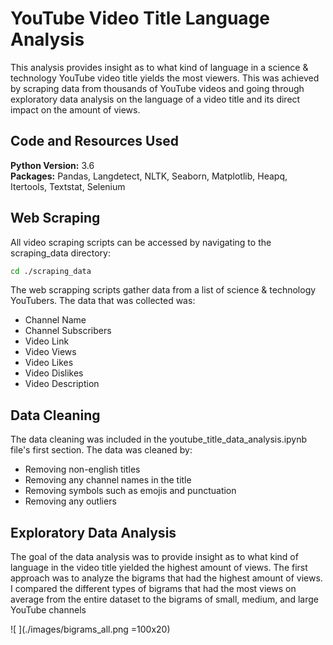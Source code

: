 # YouTube Video Title Language Analysis
This analysis provides insight as to what kind of language in a science & technology YouTube video title yields the most viewers. This was achieved by scraping data from thousands of YouTube videos and going through exploratory data analysis on the language of a video title and its direct impact on the amount of views.

## Code and Resources Used
**Python Version:** 3.6 <br>
**Packages:** Pandas, Langdetect, NLTK, Seaborn, Matplotlib, Heapq, Itertools, Textstat, Selenium

## Web Scraping
All video scraping scripts can be accessed by navigating to the scraping_data directory:
```bash
cd ./scraping_data
```

The web scrapping scripts gather data from a list of science & technology YouTubers. The data that was collected was:
- Channel Name
- Channel Subscribers
- Video Link
- Video Views
- Video Likes
- Video Dislikes
- Video Description

## Data Cleaning
The data cleaning was included in the youtube_title_data_analysis.ipynb file's first section. The data was cleaned by:
- Removing non-english titles
- Removing any channel names in the title
- Removing symbols such as emojis and punctuation
- Removing any outliers

## Exploratory Data Analysis
The goal of the data analysis was to provide insight as to what kind of language in the video title yielded the highest amount of views. The first approach was to analyze the bigrams that had the highest amount of views. I compared the different types of bigrams that had the most views on average from the entire dataset to the bigrams of small, medium, and large YouTube channels


![ ](./images/bigrams_all.png =100x20)

